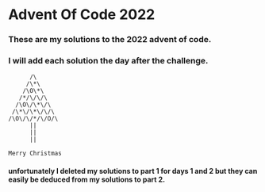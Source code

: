 # Advent Of Code 2022
### These are my solutions to the 2022 advent of code.
### I will add each solution the day after the challenge.
```
      /\      
     /\*\     
    /\O\*\    
   /*/\/\/\   
  /\O\/\*\/\  
 /\*\/\*\/\/\ 
/\O\/\/*/\/O/\
      ||      
      ||      
      ||      

Merry Christmas
```

#### unfortunately I deleted my solutions to part 1 for days 1 and 2 but they can easily be deduced from my solutions to part 2.